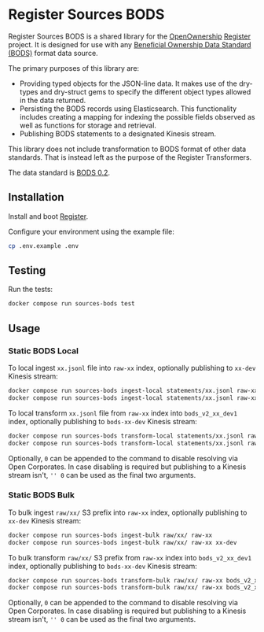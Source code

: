 # Register Sources BODS

Register Sources BODS is a shared library for the [OpenOwnership](https://www.openownership.org/en/) [Register](https://github.com/openownership/register) project.
It is designed for use with any [Beneficial Ownership Data Standard (BODS)](https://www.openownership.org/en/topics/beneficial-ownership-data-standard/) format data source.

The primary purposes of this library are:

- Providing typed objects for the JSON-line data. It makes use of the dry-types and dry-struct gems to specify the different object types allowed in the data returned.
- Persisting the BODS records using Elasticsearch. This functionality includes creating a mapping for indexing the possible fields observed as well as functions for storage and retrieval.
- Publishing BODS statements to a designated Kinesis stream.

This library does not include transformation to BODS format of other data standards. That is instead left as the purpose of the Register Transformers.

The data standard is [BODS 0.2](https://standard.openownership.org/en/0.2.0/schema/schema-browser.html).

## Installation

Install and boot [Register](https://github.com/openownership/register).

Configure your environment using the example file:

```sh
cp .env.example .env
```

## Testing

Run the tests:

```sh
docker compose run sources-bods test
```

## Usage

### Static BODS Local

To local ingest `xx.jsonl` file into `raw-xx` index, optionally publishing to `xx-dev` Kinesis stream:

```sh
docker compose run sources-bods ingest-local statements/xx.jsonl raw-xx
docker compose run sources-bods ingest-local statements/xx.jsonl raw-xx xx-dev
```

To local transform `xx.jsonl` file from `raw-xx` index into `bods_v2_xx_dev1` index, optionally publishing to `bods-xx-dev` Kinesis stream:

```sh
docker compose run sources-bods transform-local statements/xx.jsonl raw-xx bods_v2_xx_dev1
docker compose run sources-bods transform-local statements/xx.jsonl raw-xx bods_v2_xx_dev1 bods-xx-dev
```

Optionally, `0` can be appended to the command to disable resolving via Open Corporates. In case disabling is required but publishing to a Kinesis stream isn't, `'' 0` can be used as the final two arguments.

### Static BODS Bulk

To bulk ingest `raw/xx/` S3 prefix into `raw-xx` index, optionally publishing to `xx-dev` Kinesis stream:

```sh
docker compose run sources-bods ingest-bulk raw/xx/ raw-xx
docker compose run sources-bods ingest-bulk raw/xx/ raw-xx xx-dev
```

To bulk transform `raw/xx/` S3 prefix from `raw-xx` index into `bods_v2_xx_dev1` index, optionally publishing to `bods-xx-dev` Kinesis stream:

```sh
docker compose run sources-bods transform-bulk raw/xx/ raw-xx bods_v2_xx_dev1
docker compose run sources-bods transform-bulk raw/xx/ raw-xx bods_v2_xx_dev1 bods-xx-dev
```

Optionally, `0` can be appended to the command to disable resolving via Open Corporates. In case disabling is required but publishing to a Kinesis stream isn't, `'' 0` can be used as the final two arguments.
